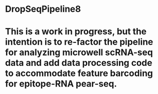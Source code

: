 # DropSeqPipeline8

# This is a work in progress, but the intention is to re-factor the pipeline for analyzing microwell scRNA-seq data and add data processing code to accommodate feature barcoding for epitope-RNA pear-seq.
